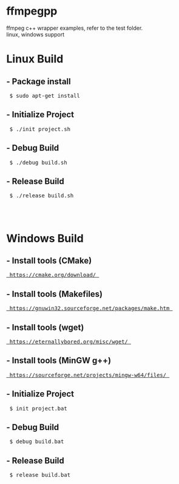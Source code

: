 # ffmpegpp
ffmpeg c++ wrapper
examples, refer to the test folder.<br>
linux, windows support

<h1> Linux Build </h1>
<h2> - Package install </h2>
<pre> $ sudo apt-get install </pre>

<h2> - Initialize Project </h2>
<pre> $ ./init_project.sh </pre>

<h2> - Debug Build </h2>
<pre> $ ./debug_build.sh </pre>

<h2> - Release Build </h2>
<pre> $ ./release_build.sh </pre>

<br> <br> 
<h1> Windows Build </h1>
<h2> - Install tools (CMake) </h2>
<pre><a href="https://cmake.org/download/"> https://cmake.org/download/ </a></pre> 
<h2> - Install tools (Makefiles) </h2>
<pre><a href="https://gnuwin32.sourceforge.net/packages/make.htm"> https://gnuwin32.sourceforge.net/packages/make.htm </a></pre>
<h2> - Install tools (wget) </h2>
<pre><a href="https://eternallybored.org/misc/wget/"> https://eternallybored.org/misc/wget/ </a></pre>
<h2> - Install tools (MinGW g++) </h2>
<pre><a href=""> https://sourceforge.net/projects/mingw-w64/files/ </a></pre>

<h2> - Initialize Project  </h2>
<pre> $ init_project.bat </pre>

<h2> - Debug Build  </h2>
<pre> $ debug_build.bat </pre>

<h2> - Release Build  </h2>
<pre> $ release_build.bat </pre>